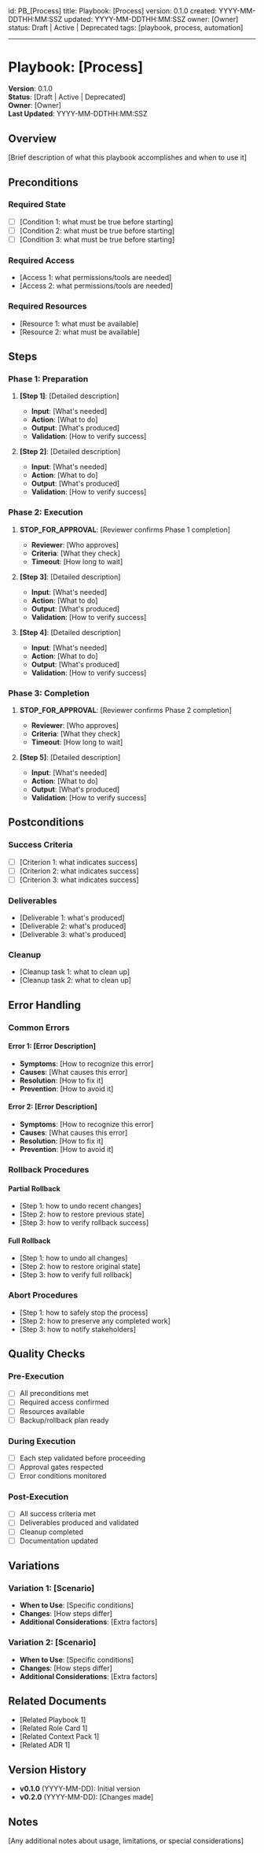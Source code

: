 <!-- markdownlint-disable MD003 MD022 -->
<!-- markdownlint-disable MD041 -->

## <!-- markdownlint-disable MD025 -->

id: PB\_[Process]
title: Playbook: [Process]
version: 0.1.0
created: YYYY-MM-DDTHH:MM:SSZ
updated: YYYY-MM-DDTHH:MM:SSZ
owner: [Owner]
status: Draft | Active | Deprecated
tags: [playbook, process, automation]

---

# Playbook: [Process]

**Version**: 0.1.0  
**Status**: [Draft | Active | Deprecated]  
**Owner**: [Owner]  
**Last Updated**: YYYY-MM-DDTHH:MM:SSZ

## Overview

[Brief description of what this playbook accomplishes and when to use it]

## Preconditions

### Required State

- [ ] [Condition 1: what must be true before starting]
- [ ] [Condition 2: what must be true before starting]
- [ ] [Condition 3: what must be true before starting]

### Required Access

- [Access 1: what permissions/tools are needed]
- [Access 2: what permissions/tools are needed]

### Required Resources

- [Resource 1: what must be available]
- [Resource 2: what must be available]

## Steps

### Phase 1: Preparation

1. **[Step 1]**: [Detailed description]

   - **Input**: [What's needed]
   - **Action**: [What to do]
   - **Output**: [What's produced]
   - **Validation**: [How to verify success]

2. **[Step 2]**: [Detailed description]
   - **Input**: [What's needed]
   - **Action**: [What to do]
   - **Output**: [What's produced]
   - **Validation**: [How to verify success]

### Phase 2: Execution

1. **STOP_FOR_APPROVAL**: [Reviewer confirms Phase 1 completion]

   - **Reviewer**: [Who approves]
   - **Criteria**: [What they check]
   - **Timeout**: [How long to wait]

2. **[Step 3]**: [Detailed description]

   - **Input**: [What's needed]
   - **Action**: [What to do]
   - **Output**: [What's produced]
   - **Validation**: [How to verify success]

3. **[Step 4]**: [Detailed description]
   - **Input**: [What's needed]
   - **Action**: [What to do]
   - **Output**: [What's produced]
   - **Validation**: [How to verify success]

### Phase 3: Completion

1. **STOP_FOR_APPROVAL**: [Reviewer confirms Phase 2 completion]

   - **Reviewer**: [Who approves]
   - **Criteria**: [What they check]
   - **Timeout**: [How long to wait]

2. **[Step 5]**: [Detailed description]
   - **Input**: [What's needed]
   - **Action**: [What to do]
   - **Output**: [What's produced]
   - **Validation**: [How to verify success]

## Postconditions

### Success Criteria

- [ ] [Criterion 1: what indicates success]
- [ ] [Criterion 2: what indicates success]
- [ ] [Criterion 3: what indicates success]

### Deliverables

- [Deliverable 1: what's produced]
- [Deliverable 2: what's produced]
- [Deliverable 3: what's produced]

### Cleanup

- [Cleanup task 1: what to clean up]
- [Cleanup task 2: what to clean up]

## Error Handling

### Common Errors

#### Error 1: [Error Description]

- **Symptoms**: [How to recognize this error]
- **Causes**: [What causes this error]
- **Resolution**: [How to fix it]
- **Prevention**: [How to avoid it]

#### Error 2: [Error Description]

- **Symptoms**: [How to recognize this error]
- **Causes**: [What causes this error]
- **Resolution**: [How to fix it]
- **Prevention**: [How to avoid it]

### Rollback Procedures

#### Partial Rollback

- [Step 1: how to undo recent changes]
- [Step 2: how to restore previous state]
- [Step 3: how to verify rollback success]

#### Full Rollback

- [Step 1: how to undo all changes]
- [Step 2: how to restore original state]
- [Step 3: how to verify full rollback]

### Abort Procedures

- [Step 1: how to safely stop the process]
- [Step 2: how to preserve any completed work]
- [Step 3: how to notify stakeholders]

## Quality Checks

### Pre-Execution

- [ ] All preconditions met
- [ ] Required access confirmed
- [ ] Resources available
- [ ] Backup/rollback plan ready

### During Execution

- [ ] Each step validated before proceeding
- [ ] Approval gates respected
- [ ] Error conditions monitored

### Post-Execution

- [ ] All success criteria met
- [ ] Deliverables produced and validated
- [ ] Cleanup completed
- [ ] Documentation updated

## Variations

### Variation 1: [Scenario]

- **When to Use**: [Specific conditions]
- **Changes**: [How steps differ]
- **Additional Considerations**: [Extra factors]

### Variation 2: [Scenario]

- **When to Use**: [Specific conditions]
- **Changes**: [How steps differ]
- **Additional Considerations**: [Extra factors]

## Related Documents

- [Related Playbook 1]
- [Related Role Card 1]
- [Related Context Pack 1]
- [Related ADR 1]

## Version History

- **v0.1.0** (YYYY-MM-DD): Initial version
- **v0.2.0** (YYYY-MM-DD): [Changes made]

## Notes

[Any additional notes about usage, limitations, or special considerations]
